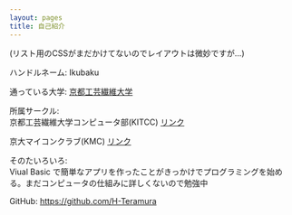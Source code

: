 ```yaml
---
layout: pages
title: 自己紹介
---
```

(リスト用のCSSがまだかけてないのでレイアウトは微妙ですが...)

ハンドルネーム: Ikubaku

通っている大学: [京都工芸繊維大学](https://www.kit.ac.jp/ "京都工芸繊維大学")

所属サークル:  
京都工芸繊維大学コンピュータ部(KITCC) [リンク](http://www.kitcc.org/ "KITCC")

京大マイコンクラブ(KMC) [リンク](https://www.kmc.gr.jp/ "KMC")

そのたいろいろ:  
Viual Basic で簡単なアプリを作ったことがきっかけでプログラミングを始める。まだコンピュータの仕組みに詳しくないので勉強中

GitHub: <https://github.com/H-Teramura>
